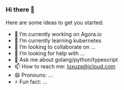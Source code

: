 ### Hi there 👋

<!--
**luxuze/luxuze** is a ✨ _special_ ✨ repository because its `README.md` (this file) appears on your GitHub profile.
-->

Here are some ideas to get you started:

- 🔭 I’m currently working on Agora.io
- 🌱 I’m currently learning kubernetes
- 👯 I’m looking to collaborate on ...
- 🤔 I’m looking for help with ...
- 💬 Ask me about golang/python/typescript
- 📫 How to reach me: luxuze@icloud.com
- 😄 Pronouns: ...
- ⚡ Fun fact: ...
